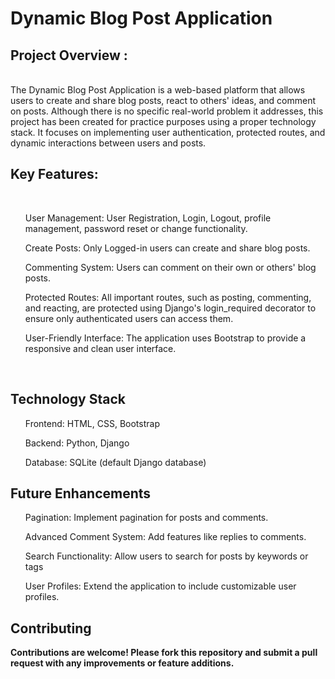 <h1>Dynamic Blog Post Application</h1>
<h2>Project Overview :</h2> <br>
The Dynamic Blog Post Application is a web-based platform that allows users to create and share blog posts, react to others' ideas, and comment on posts.
Although there is no specific real-world problem it addresses, this project has been created for practice purposes using a proper technology stack.
It focuses on implementing user authentication, protected routes, and dynamic interactions between users and posts. <br>

<h2> Key Features:</h2> <br> 
<ul>User Management: User Registration, Login, Logout, profile management, password reset or change functionality. </ul>
<ul>Create Posts: Only  Logged-in users can create and share blog posts.</ul>
<ul>Commenting System: Users can comment on their own or others' blog posts.</ul>
<ul>Protected Routes: All important routes, such as posting, commenting, and reacting, are protected using Django's login_required decorator to ensure only authenticated users can access them.</ul> 
<ul>User-Friendly Interface: The application uses Bootstrap to provide a responsive and clean user interface.</ul> <br>

<h2>Technology Stack</h2> 
<ul>Frontend: HTML, CSS, Bootstrap</ul>
<ul>Backend: Python, Django</ul> 
<ul>Database: SQLite (default Django database)</ul> 

<h2> Future Enhancements</h2> 
<ul>Pagination: Implement pagination for posts and comments.</ul> 
<ul>Advanced Comment System: Add features like replies to comments.</ul> 
<ul>Search Functionality: Allow users to search for posts by keywords or tags</ul> 
<ul>User Profiles: Extend the application to include customizable user profiles.</ul> 

<h2>Contributing </h2> 
<b>Contributions are welcome! Please fork this repository and submit a pull request with any improvements or feature additions. </b>
